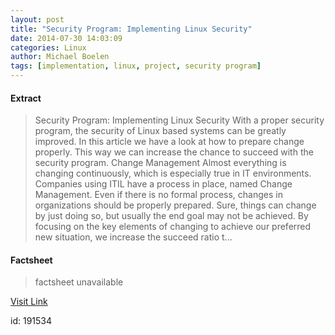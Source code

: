 ```yaml
---
layout: post
title: "Security Program: Implementing Linux Security"
date: 2014-07-30 14:03:09
categories: Linux
author: Michael Boelen
tags: [implementation, linux, project, security program]
---
```



#### Extract
>Security Program: Implementing Linux Security With a proper security program, the security of Linux based systems can be greatly improved. In this article we have a look at how to prepare change properly. This way we can increase the chance to succeed with the security program. Change Management Almost everything is changing continuously, which is especially true in IT environments. Companies using ITIL have a process in place, named Change Management. Even if there is no formal process, changes in organizations should be properly prepared. Sure, things can change by just doing so, but usually the end goal may not be achieved. By focusing on the key elements of changing to achieve our preferred new situation, we increase the succeed ratio t...

#### Factsheet
>factsheet unavailable

[Visit Link](http://linux-audit.com/security-program-implementing-linux-security/)

id:  191534


